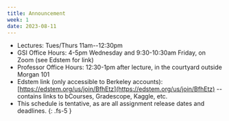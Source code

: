 ```yaml
---
title: Announcement
week: 1
date: 2023-08-11
---
```

- Lectures: Tues/Thurs 11am--12:30pm
- GSI Office Hours: 4-5pm Wednesday and 9:30-10:30am Friday, on Zoom (see Edstem for link)
- Professor Office Hours: 12:30-1pm after lecture, in the courtyard outside Morgan 101
- Edstem link (only accessible to Berkeley accounts): [https://edstem.org/us/join/BfhEtz](https://edstem.org/us/join/BfhEtz) -- contains links to bCourses, Gradescope, Kaggle, etc.
- This schedule is tentative, as are all assignment release dates and deadlines.
{: .fs-5 }
